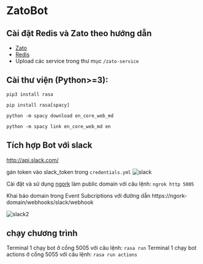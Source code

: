 

# ZatoBot

## Cài đặt Redis và Zato theo hướng dẫn
  - [Zato](https://zato.io/docs/admin/guide/install/py3/ubuntu.html)
  - [Redis](https://redis.io/)
  - Upload các service trong thư mục `/zato-service`
## Cài thư viện (Python>=3):
`pip3 install rasa`

`pip install rasa[spacy]`

`python -m spacy download en_core_web_md`

`python -m spacy link en_core_web_md en`

## Tích hợp Bot với slack
http://api.slack.com/

gán token vào slack_token trong `credentials.yml`
![slack](https://scontent.fhan2-1.fna.fbcdn.net/v/t1.15752-9/81623467_2589680334586246_7658323569515954176_n.png?_nc_cat=101&_nc_ohc=VVBatWQ3YqcAQlBTnjoXBmH5gCkZNsd6z-r6FhSbc_DojYe00ClzLrF-w&_nc_ht=scontent.fhan2-1.fna&oh=6f6d1584a4c2d22d5e35cb8d62f833f8&oe=5E9C1055)

Cài đặt và sử dụng [ngork](https://ngrok.com/) làm public domain với câu lệnh:
`ngrok http 5005`

Khai báo domain trong Event Subcriptions với đường dẫn https://ngork-domain/webhooks/slack/webhook
  
![slack2](https://scontent.fhan2-2.fna.fbcdn.net/v/t1.15752-9/81329187_602320470519942_5316245853961191424_n.png?_nc_cat=111&_nc_ohc=lZVjl7E9NhoAQlsXZFjyiy5NKsKBTSh3TgELQre4Z8B6WM_OjH5mniswQ&_nc_ht=scontent.fhan2-2.fna&oh=956068c6d045b5f8111529eec4f8cda5&oe=5E9873F7)

## chạy chương trình
Terminal 1 chạy bot ở cổng 5005 với câu lệnh:  `rasa run`
Terminal 1 chạy bot actions ở cổng 5055 với câu lệnh:  `rasa run actions`

